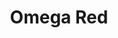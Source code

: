 ---
mission_id: omegared
editorsChoice:
title: "Omega Red"
authors: 
    - "Jacob Lachance"
date:
filename: "orspecial.zip"
description: "Thomas Gant of Rogue Squadron has been selected to perform the task of infiltrating and discovering what the Omega Red base is up to. If the research being held there poses a threat, then destroy the base. Good Luck!"
cover: 
levelReplaced:	SECBASE
difficulty: yes
bm:	yes
fme: yes
wax: yes
three_do: yes
voc: yes
gmd: no
vue: yes
lfd: yes
base: "New level from scratch" 
editors: "WDFUSE 2.00"

---